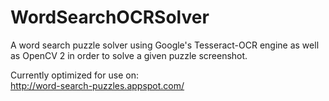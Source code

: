 # WordSearchOCRSolver
A word search puzzle solver using Google's Tesseract-OCR engine as well as OpenCV 2 in order to solve a given puzzle screenshot.

Currently optimized for use on: \
http://word-search-puzzles.appspot.com/